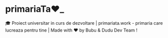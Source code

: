 # primariaTa❤️_
🎓 Proiect universitar in curs de dezvoltare  |  primariata.work - primaria care lucreaza pentru tine  |  Made with ❤️ by Bubu &amp; Dudu Dev Team !  
